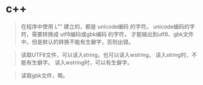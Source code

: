 # c++
> 在程序中使用 L"" 建立的，都是 unicode编码 的字符。
> unicode编码的字符，需要转换成 utf8编码或gbk编码 的字符，
> 才能输出到utf8、gbk文件中，但是默认的转换不能有生僻字，否则出错。

> 读取UTF8文件，可以读入string，也可以读入wstring。
> 读入string时，不能有生僻字。
> 读入wstring时，可以有生僻字。

> 读取gbk文件，略。
